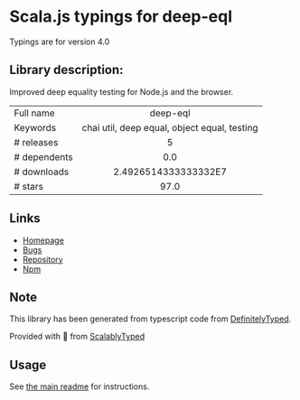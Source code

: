 
# Scala.js typings for deep-eql

Typings are for version 4.0

## Library description:
Improved deep equality testing for Node.js and the browser.

|                    |                 |
| ------------------ | :-------------: |
| Full name          | deep-eql |
| Keywords           | chai util, deep equal, object equal, testing |
| # releases         | 5 |
| # dependents       | 0.0 |
| # downloads        | 2.4926514333333332E7 |
| # stars            | 97.0 |

## Links
- [Homepage](https://github.com/chaijs/deep-eql#readme)
- [Bugs](https://github.com/chaijs/deep-eql/issues)
- [Repository](https://github.com/chaijs/deep-eql)
- [Npm](https://www.npmjs.com/package/deep-eql)
    


## Note
This library has been generated from typescript code from [DefinitelyTyped](https://definitelytyped.org).

Provided with :purple_heart: from [ScalablyTyped](https://github.com/oyvindberg/ScalablyTyped)

## Usage
See [the main readme](../../readme.md) for instructions.


